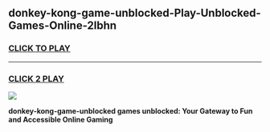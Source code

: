 
## donkey-kong-game-unblocked-Play-Unblocked-Games-Online-2lbhn
<h3>
<a href="https://premium76.site?title=donkey-kong-game-unblocked&ref=25A">CLICK TO PLAY</a></h3>
<hr>

<h3>
<a href="https://premium76.site?title=donkey-kong-game-unblocked&ref=25A">CLICK 2 PLAY</a>
  
</h3>

<a href="https://premium76.site?title=donkey-kong-game-unblocked&ref=25A"><img src="https://clearcache.store/games.png"></a>


**donkey-kong-game-unblocked games unblocked: Your Gateway to Fun and Accessible Online Gaming**
